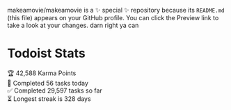 makeamovie/makeamovie is a ✨ special ✨ repository because its `README.md` (this file) appears on your GitHub profile.
You can click the Preview link to take a look at your changes. darn right ya can

# Todoist Stats

<!-- TODO-IST:START -->
🏆  42,588 Karma Points           
🌸  Completed 56 tasks today           
✅  Completed 29,597 tasks so far           
⏳  Longest streak is 328 days
<!-- TODO-IST:END -->